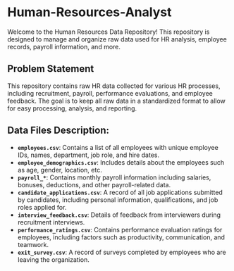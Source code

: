 # Human-Resources-Analyst
Welcome to the Human Resources Data Repository! This repository is designed to manage and organize raw data used for HR analysis, employee records, payroll information, and more. 

## Problem Statement 

This repository contains raw HR data collected for various HR processes, including recruitment, payroll, performance evaluations, and employee feedback. The goal is to keep all raw data in a standardized format to allow for easy processing, analysis, and reporting.


## Data Files Description:

- **`employees.csv`**: Contains a list of all employees with unique employee IDs, names, department, job role, and hire dates.
- **`employee_demographics.csv`**: Includes details about the employees such as age, gender, location, etc.
- **`payroll_*`**: Contains monthly payroll information including salaries, bonuses, deductions, and other payroll-related data.
- **`candidate_applications.csv`**: A record of all job applications submitted by candidates, including personal information, qualifications, and job roles applied for.
- **`interview_feedback.csv`**: Details of feedback from interviewers during recruitment interviews.
- **`performance_ratings.csv`**: Contains performance evaluation ratings for employees, including factors such as productivity, communication, and teamwork.
- **`exit_survey.csv`**: A record of surveys completed by employees who are leaving the organization.

